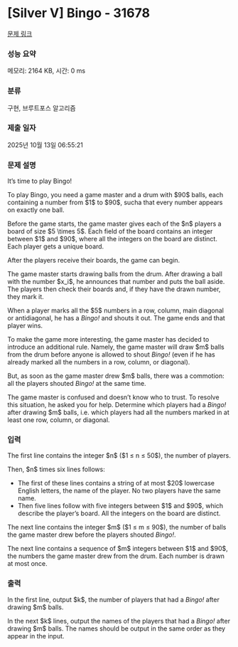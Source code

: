 # [Silver V] Bingo - 31678 

[문제 링크](https://www.acmicpc.net/problem/31678) 

### 성능 요약

메모리: 2164 KB, 시간: 0 ms

### 분류

구현, 브루트포스 알고리즘

### 제출 일자

2025년 10월 13일 06:55:21

### 문제 설명

<p>It’s time to play Bingo!</p>

<p>To play Bingo, you need a game master and a drum with $90$ balls, each containing a number from $1$ to $90$, sucha that every number appears on exactly one ball.</p>

<p>Before the game starts, the game master gives each of the $n$ players a board of size $5 \times 5$. Each field of the board contains an integer between $1$ and $90$, where all the integers on the board are distinct. Each player gets a unique board.</p>

<p>After the players receive their boards, the game can begin.</p>

<p>The game master starts drawing balls from the drum. After drawing a ball with the number $x_i$, he announces that number and puts the ball aside. The players then check their boards and, if they have the drawn number, they mark it.</p>

<p>When a player marks all the $5$ numbers in a row, column, main diagonal or antidiagonal, he has a <em>Bingo!</em> and shouts it out. The game ends and that player wins.</p>

<p>To make the game more interesting, the game master has decided to introduce an additional rule. Namely, the game master will draw $m$ balls from the drum before anyone is allowed to shout <em>Bingo!</em> (even if he has already marked all the numbers in a row, column, or diagonal).</p>

<p>But, as soon as the game master drew $m$ balls, there was a commotion: all the players shouted <em>Bingo!</em> at the same time.</p>

<p>The game master is confused and doesn’t know who to trust. To resolve this situation, he asked you for help. Determine which players had a <em>Bingo!</em> after drawing $m$ balls, i.e. which players had all the numbers marked in at least one row, column, or diagonal.</p>

### 입력 

 <p>The first line contains the integer $n$ ($1 ≤ n ≤ 50$), the number of players.</p>

<p>Then, $n$ times six lines follows:</p>

<ul>
	<li>The first of these lines contains a string of at most $20$ lowercase English letters, the name of the player. No two players have the same name.</li>
	<li>Then five lines follow with five integers between $1$ and $90$, which describe the player’s board. All the integers on the board are distinct.</li>
</ul>

<p>The next line contains the integer $m$ ($1 ≤ m ≤ 90$), the number of balls the game master drew before the players shouted <em>Bingo!</em>.</p>

<p>The next line contains a sequence of $m$ integers between $1$ and $90$, the numbers the game master drew from the drum. Each number is drawn at most once.</p>

### 출력 

 <p>In the first line, output $k$, the number of players that had a <em>Bingo!</em> after drawing $m$ balls.</p>

<p>In the next $k$ lines, output the names of the players that had a <em>Bingo!</em> after drawing $m$ balls. The names should be output in the same order as they appear in the input.</p>

